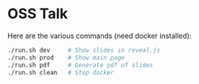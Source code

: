 # OSS Talk

Here are the various commands (need docker installed):

```bash
./run.sh dev     # Show slides in reveal.js
./run.sh prod    # Show main page
./run.sh pdf     # Generate pdf of slides
./run.sh clean   # Stop docker
```